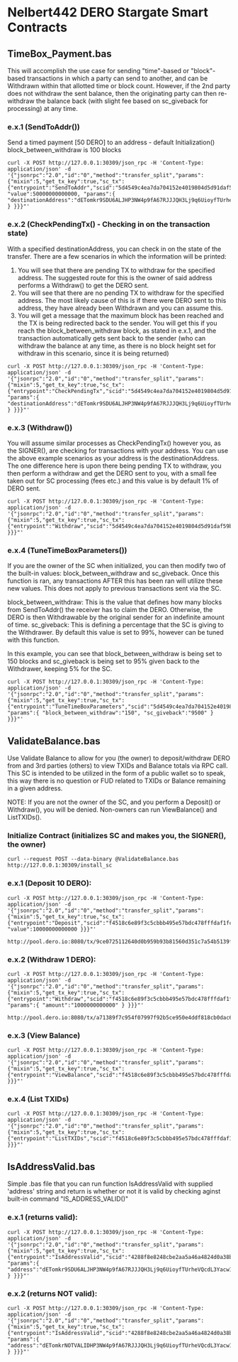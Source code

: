 # Nelbert442 DERO Stargate Smart Contracts

## TimeBox_Payment.bas
This will accomplish the use case for sending "time"-based or "block"-based transactions in which a party can send to another, and can be Withdrawn within that allotted time or block count. However, if the 2nd party does not withdraw the sent balance, then the originating party can then re-withdraw the balance back (with slight fee based on sc_giveback for processing) at any time.

### e.x.1 (SendToAddr())
Send a timed payment [50 DERO] to an address - default Initialization() block_between_withdraw is 100 blocks

```
curl -X POST http://127.0.0.1:30309/json_rpc -H 'Content-Type: application/json' -d '{"jsonrpc":"2.0","id":"0","method":"transfer_split","params":{"mixin":5,"get_tx_key":true,"sc_tx":{"entrypoint":"SendToAddr","scid":"5d4549c4ea7da704152e4019804d5d91daf59b00c1342830959c44fddec272cd", "value":50000000000000, "params":{ "destinationAddress":"dETomkr9SDU6ALJHP3NW4p9fA67RJJJQH3Lj9q6UioyfTUrheVQcdL3Yacw1KjrVyvEuqbwX3k1p1A9dzzZGZvNu8e2TMrLP3r" } }}}"'
```

### e.x.2 (CheckPendingTx() - Checking in on the transaction state)
With a specified destinationAddress, you can check in on the state of the transfer. There are a few scenarios in which the information will be printed:
1) You will see that there are pending TX to withdraw for the specified address. The suggested route for this is the owner of said address performs a Withdraw() to get the DERO sent.
2) You will see that there are no pending TX to withdraw for the specified address. The most likely cause of this is if there were DERO sent to this address, they have already been Withdrawn and you can assume this.
3) You will get a message that the maximum block has been reached and the TX is being redirected back to the sender. You will get this if you reach the block_between_withdraw block, as stated in e.x.1, and the transaction automatically gets sent back to the sender (who can withdraw the balance at any time, as there is no block height set for withdraw in this scenario, since it is being returned)

```
curl -X POST http://127.0.0.1:30309/json_rpc -H 'Content-Type: application/json' -d '{"jsonrpc":"2.0","id":"0","method":"transfer_split","params":{"mixin":5,"get_tx_key":true,"sc_tx":{"entrypoint":"CheckPendingTx","scid":"5d4549c4ea7da704152e4019804d5d91daf59b00c1342830959c44fddec272cd", "params":{ "destinationAddress":"dETomkr9SDU6ALJHP3NW4p9fA67RJJJQH3Lj9q6UioyfTUrheVQcdL3Yacw1KjrVyvEuqbwX3k1p1A9dzzZGZvNu8e2TMrLP3r" } }}}"'
```

### e.x.3 (Withdraw())
You will assume similar processes as CheckPendingTx() however you, as the SIGNER(), are checking for transactions with your address. You can use the above example scenarios as your address is the destinationAddress.
The one difference here is upon there being pending TX to withdraw, you then perform a withdraw and get the DERO sent to you, with a small fee taken out for SC processing (fees etc.) and this value is by default 1% of DERO sent.

```
curl -X POST http://127.0.0.1:30309/json_rpc -H 'Content-Type: application/json' -d '{"jsonrpc":"2.0","id":"0","method":"transfer_split","params":{"mixin":5,"get_tx_key":true,"sc_tx":{"entrypoint":"Withdraw","scid":"5d4549c4ea7da704152e4019804d5d91daf59b00c1342830959c44fddec272cd" }}}"'
```

### e.x.4 (TuneTimeBoxParameters())
If you are the owner of the SC when initialized, you can then modify two of the built-in values: block_between_withdraw and sc_giveback. Once this function is ran, any transactions AFTER this has been ran will utilize these new values. This does not apply to previous transactions sent via the SC.

block_between_withdraw: This is the value that defines how many blocks from SendToAddr() the receiver has to claim the DERO. Otherwise, the DERO is then Withdrawable by the original sender for an indefinite amount of time.
sc_giveback: This is defining a percentage that the SC is giving to the Withdrawer. By default this value is set to 99%, however can be tuned with this function.

In this example, you can see that block_between_withdraw is being set to 150 blocks and sc_giveback is being set to 95% given back to the Withdrawer, keeping 5% for the SC.
```
curl -X POST http://127.0.0.1:30309/json_rpc -H 'Content-Type: application/json' -d '{"jsonrpc":"2.0","id":"0","method":"transfer_split","params":{"mixin":5,"get_tx_key":true,"sc_tx":{"entrypoint":"TuneTimeBoxParameters","scid":"5d4549c4ea7da704152e4019804d5d91daf59b00c1342830959c44fddec272cd", "params":{ "block_between_withdraw":"150", "sc_giveback":"9500" } }}}"'
```

## ValidateBalance.bas
Use Validate Balance to allow for you (the owner) to deposit/withdraw DERO from and 3rd parties (others) to view TXIDs and Balance totals via RPC call. This SC is intended to be utilized in the form of a public wallet so to speak, this way there is no question or FUD related to TXIDs or Balance remaining in a given address.

NOTE: If you are not the owner of the SC, and you perform a Deposit() or Withdraw(), you will be denied. Non-owners can run ViewBalance() and ListTXIDs().

### Initialize Contract (initializes SC and makes you, the SIGNER(), the owner)

```
curl --request POST --data-binary @ValidateBalance.bas http://127.0.0.1:30309/install_sc
```

### e.x.1 (Deposit 10 DERO): 
```
curl -X POST http://127.0.0.1:30309/json_rpc -H 'Content-Type: application/json' -d '{"jsonrpc":"2.0","id":"0","method":"transfer_split","params":{"mixin":5,"get_tx_key":true,"sc_tx":{"entrypoint":"Deposit","scid":"f4518c6e89f3c5cbbb495e57bdc478fffdaf1fc0d418a7bb4ec25492362af89c", "value":10000000000000 }}}"'

http://pool.dero.io:8080/tx/9ce0725112640d0b959b93b81560d351c7a54b5139facc4551ab2296d3f2e0eb
```

### e.x.2 (Withdraw 1 DERO):
```
curl -X POST http://127.0.0.1:30309/json_rpc -H 'Content-Type: application/json' -d '{"jsonrpc":"2.0","id":"0","method":"transfer_split","params":{"mixin":5,"get_tx_key":true,"sc_tx":{"entrypoint":"Withdraw","scid":"f4518c6e89f3c5cbbb495e57bdc478fffdaf1fc0d418a7bb4ec25492362af89c", "params":{ "amount":"1000000000000" } }}}"'

http://pool.dero.io:8080/tx/a71389f7c954f07997f92b5ce950e4ddf818cb0dac6ccdb0327acf69ba43156b
```

### e.x.3 (View Balance)
```
curl -X POST http://127.0.0.1:30309/json_rpc -H 'Content-Type: application/json' -d '{"jsonrpc":"2.0","id":"0","method":"transfer_split","params":{"mixin":5,"get_tx_key":true,"sc_tx":{"entrypoint":"ViewBalance","scid":"f4518c6e89f3c5cbbb495e57bdc478fffdaf1fc0d418a7bb4ec25492362af89c" }}}"'
```

### e.x.4 (List TXIDs)
```
curl -X POST http://127.0.0.1:30309/json_rpc -H 'Content-Type: application/json' -d '{"jsonrpc":"2.0","id":"0","method":"transfer_split","params":{"mixin":5,"get_tx_key":true,"sc_tx":{"entrypoint":"ListTXIDs","scid":"f4518c6e89f3c5cbbb495e57bdc478fffdaf1fc0d418a7bb4ec25492362af89c" }}}"'
```

## IsAddressValid.bas
Simple .bas file that you can run function IsAddressValid with supplied 'address' string and return is whether or not it is valid by checking aginst built-in command "IS_ADDRESS_VALID()"

### e.x.1 (returns valid): 
```
curl -X POST http://127.0.0.1:30309/json_rpc -H 'Content-Type: application/json' -d '{"jsonrpc":"2.0","id":"0","method":"transfer_split","params":{"mixin":5,"get_tx_key":true,"sc_tx":{"entrypoint":"IsAddressValid","scid":"4288f8e8248cbe2aa5a46a4824d0a38b3fa0033bde51a09eaa94e0575f89d62e", "params":{ "address":"dETomkr9SDU6ALJHP3NW4p9fA67RJJJQH3Lj9q6UioyfTUrheVQcdL3Yacw1KjrVyvEuqbwX3k1p1A9dzzZGZvNu8e2TMrLP3r" } }}}"'
```

### e.x.2 (returns NOT valid):
```
curl -X POST http://127.0.0.1:30309/json_rpc -H 'Content-Type: application/json' -d '{"jsonrpc":"2.0","id":"0","method":"transfer_split","params":{"mixin":5,"get_tx_key":true,"sc_tx":{"entrypoint":"IsAddressValid","scid":"4288f8e8248cbe2aa5a46a4824d0a38b3fa0033bde51a09eaa94e0575f89d62e", "params":{ "address":"dETomkrNOTVALIDHP3NW4p9fA67RJJJQH3Lj9q6UioyfTUrheVQcdL3Yacw1KjrVyvEuqbwX3k1p1A9dzzZGZvNu8e2TMrLP3r" } }}}"'
```